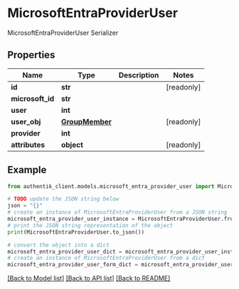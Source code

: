 # MicrosoftEntraProviderUser

MicrosoftEntraProviderUser Serializer

## Properties

Name | Type | Description | Notes
------------ | ------------- | ------------- | -------------
**id** | **str** |  | [readonly] 
**microsoft_id** | **str** |  | 
**user** | **int** |  | 
**user_obj** | [**GroupMember**](GroupMember.md) |  | [readonly] 
**provider** | **int** |  | 
**attributes** | **object** |  | [readonly] 

## Example

```python
from authentik_client.models.microsoft_entra_provider_user import MicrosoftEntraProviderUser

# TODO update the JSON string below
json = "{}"
# create an instance of MicrosoftEntraProviderUser from a JSON string
microsoft_entra_provider_user_instance = MicrosoftEntraProviderUser.from_json(json)
# print the JSON string representation of the object
print(MicrosoftEntraProviderUser.to_json())

# convert the object into a dict
microsoft_entra_provider_user_dict = microsoft_entra_provider_user_instance.to_dict()
# create an instance of MicrosoftEntraProviderUser from a dict
microsoft_entra_provider_user_form_dict = microsoft_entra_provider_user.from_dict(microsoft_entra_provider_user_dict)
```
[[Back to Model list]](../README.md#documentation-for-models) [[Back to API list]](../README.md#documentation-for-api-endpoints) [[Back to README]](../README.md)


